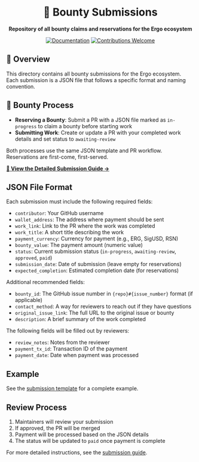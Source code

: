<div align="center">
  <h1>📝 Bounty Submissions</h1>
  <p><strong>Repository of all bounty claims and reservations for the Ergo ecosystem</strong></p>
  <p>
    <a href="../docs/bounty-submission-guide.md"><img src="https://img.shields.io/badge/Documentation-Submission%20Guide-blue" alt="Documentation"></a>
    <a href="../CONTRIBUTING.md"><img src="https://img.shields.io/badge/Contributions-Welcome-orange" alt="Contributions Welcome"></a>
  </p>
</div>

## 🌟 Overview

This directory contains all bounty submissions for the Ergo ecosystem. Each submission is a JSON file that follows a specific format and naming convention.

## 🚀 Bounty Process

- **Reserving a Bounty**: Submit a PR with a JSON file marked as `in-progress` to claim a bounty before starting work
- **Submitting Work**: Create or update a PR with your completed work details and set status to `awaiting-review`

Both processes use the same JSON template and PR workflow. Reservations are first-come, first-served.

**[📝 View the Detailed Submission Guide →](../docs/bounty-submission-guide.md)**

## JSON File Format

Each submission must include the following required fields:

- `contributor`: Your GitHub username
- `wallet_address`: The address where payment should be sent
- `work_link`: Link to the PR where the work was completed
- `work_title`: A short title describing the work
- `payment_currency`: Currency for payment (e.g., ERG, SigUSD, RSN)
- `bounty_value`: The payment amount (numeric value)
- `status`: Current submission status (`in-progress`, `awaiting-review`, `approved`, `paid`)
- `submission_date`: Date of submission (leave empty for reservations)
- `expected_completion`: Estimated completion date (for reservations)

Additional recommended fields:

- `bounty_id`: The GitHub issue number in `{repo}#{issue_number}` format (if applicable)
- `contact_method`: A way for reviewers to reach out if they have questions
- `original_issue_link`: The full URL to the original issue or bounty
- `description`: A brief summary of the work completed

The following fields will be filled out by reviewers:

- `review_notes`: Notes from the reviewer
- `payment_tx_id`: Transaction ID of the payment
- `payment_date`: Date when payment was processed

## Example

See the [submission template](example-user-ergoscript-fsmtest.json) for a complete example.

## Review Process

1. Maintainers will review your submission
2. If approved, the PR will be merged
3. Payment will be processed based on the JSON details
4. The status will be updated to `paid` once payment is complete

For more detailed instructions, see the [submission guide](../docs/bounty-submission-guide.md).
